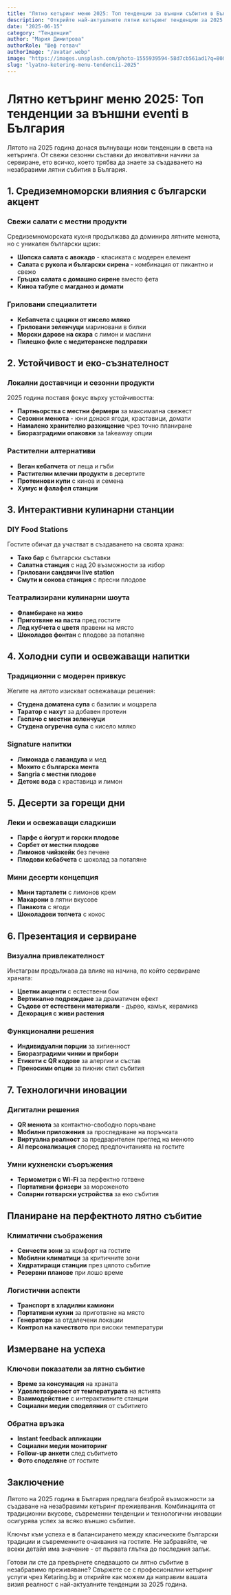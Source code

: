 ```yaml
---
title: "Лятно кетъринг меню 2025: Топ тенденции за външни събития в България"
description: "Открийте най-актуалните лятни кетъринг тенденции за 2025 година в България - от свежи сезонни менюта до иновативни концепции за перфектни външни събития."
date: "2025-06-15"
category: "Тенденции"
author: "Мария Димитрова"
authorRole: "Шеф готвач"
authorImage: "/avatar.webp"
image: "https://images.unsplash.com/photo-1555939594-58d7cb561ad1?q=80&w=2487&auto=format&fit=crop&ixlib=rb-4.1.0&ixid=M3wxMjA3fDB8MHxwaG90by1wYWdlfHx8fGVufDB8fHx8fA%3D%3D"
slug: "lyatno-ketering-menu-tendencii-2025"
---
```


# Лятно кетъринг меню 2025: Топ тенденции за външни eventi в България

Лятото на 2025 година донася вълнуващи нови тенденции в света на кетърингa. От свежи сезонни съставки до иновативни начини за сервиране, ето всичко, което трябва да знаете за създаването на незабравими лятни събития в България.

## 1. Средиземноморски влияния с български акцент

### Свежи салати с местни продукти
Средиземноморската кухня продължава да доминира лятните менюта, но с уникален български щрих:
- **Шопска салата с авокадо** - класиката с модерен елемент
- **Салата с рукола и български сирена** - комбинация от пикантно и свежо
- **Гръцка салата с домашно сирене** вместо фета
- **Киноа табуле с магданоз и домати**

### Гриловани специалитети
- **Кебапчета с цацики от кисело мляко**
- **Гриловани зеленчуци** мариновани в билки
- **Морски дарове на скара** с лимон и маслини
- **Пилешко филе с медитеранске подправки**

## 2. Устойчивост и еко-съзнателност

### Локални доставчици и сезонни продукти
2025 година поставя фокус върху устойчивостта:
- **Партньорства с местни фермери** за максимална свежест
- **Сезонни менюта** - юни донася ягоди, краставици, домати
- **Намалено хранително разхищение** чрез точно планиране
- **Биоразградими опаковки** за takeaway опции

### Растителни алтернативи
- **Веган кебапчета** от леща и гъби
- **Растителни млечни продукти** в десертите
- **Протеинови купи** с киноа и семена
- **Хумус и фалафел станции**

## 3. Интерактивни кулинарни станции

### DIY Food Stations
Гостите обичат да участват в създаването на своята храна:
- **Тако бар** с български съставки
- **Салатна станция** с над 20 възможности за избор
- **Гриловани сандвичи live station**
- **Смути и сокова станция** с пресни плодове

### Театрализирани кулинарни шоута
- **Фламбиране на живо**
- **Приготвяне на паста** пред гостите
- **Лед кубчета с цветя** правени на място
- **Шоколадов фонтан** с плодове за потапяне

## 4. Холодни супи и освежаващи напитки

### Традиционни с модерен привкус
Жегите на лятото изискват освежаващи решения:
- **Студена доматена супа** с базилик и моцарела
- **Таратор с нахут** за добавен протеин
- **Гаспачо с местни зеленчуци**
- **Студена огуречна супа** с кисело мляко

### Signature напитки
- **Лимонада с лавандула** и мед
- **Мохито с българска мента**
- **Sangria с местни плодове**
- **Детокс вода** с краставица и лимон

## 5. Десерти за горещи дни

### Леки и освежаващи сладкиши
- **Парфе с йогурт и горски плодове**
- **Сорбет от местни плодове**
- **Лимонов чийзкейк** без печене
- **Плодови кебабчета** с шоколад за потапяне

### Мини десерти концепция
- **Мини тарталети** с лимонов крем
- **Макарони** в лятни вкусове
- **Панакота** с ягоди
- **Шоколадови топчета** с кокос

## 6. Презентация и сервиране

### Визуална привлекателност
Инстаграм продължава да влияе на начина, по който сервираме храната:
- **Цветни акценти** с естествени бои
- **Вертикално подреждане** за драматичен ефект
- **Съдове от естествени материали** - дърво, камък, керамика
- **Декорация с живи растения**

### Функционални решения
- **Индивидуални порции** за хигиенност
- **Биоразградими чинии и прибори**
- **Етикети с QR кодове** за алергии и състав
- **Преносими опции** за пикник стил събития

## 7. Технологични иновации

### Дигитални решения
- **QR менюта** за контактно-свободно поръчване
- **Мобилни приложения** за проследяване на поръчката
- **Виртуална реалност** за предварителен преглед на менюто
- **AI персонализация** според предпочитанията на гостите

### Умни кухненски съоръжения
- **Термометри с Wi-Fi** за перфектно готвене
- **Портативни фризери** за мороженото
- **Соларни готварски устройства** за еко събития

## Планиране на перфектното лятно събитие

### Климатични съображения
- **Сенчести зони** за комфорт на гостите
- **Мобилни климатици** за критичните зони
- **Хидратиращи станции** през цялото събитие
- **Резервни планове** при лошо време

### Логистични аспекти
- **Транспорт в хладилни камиони**
- **Портативни кухни** за приготвяне на място
- **Генератори** за отдалечени локации
- **Контрол на качеството** при високи температури

## Измерване на успеха

### Ключови показатели за лятно събитие
- **Време за консумация** на храната
- **Удовлетвореност от температурата** на ястията
- **Взаимодействие** с интерактивните станции
- **Социални медии споделяния** от събитието

### Обратна връзка
- **Instant feedback апликации**
- **Социални медии мониторинг**
- **Follow-up анкети** след събитието
- **Фото споделяне** от гостите

## Заключение

Лятото на 2025 година в България предлага безброй възможности за създаване на незабравими кетъринг преживявания. Комбинацията от традиционни вкусове, съвременни тенденции и технологични иновации осигурява успех за всяко външно събитие.

Ключът към успеха е в балансирането между класическите български традиции и съвременните очаквания на гостите. Не забравяйте, че всеки детайл има значение - от първата глътка до последния залък.

Готови ли сте да превърнете следващото си лятно събитие в незабравимо преживяване? Свържете се с професионални кетъринг услуги чрез Ketaring.bg и открийте как можем да направим вашата визия реалност с най-актуалните тенденции за 2025 година. 